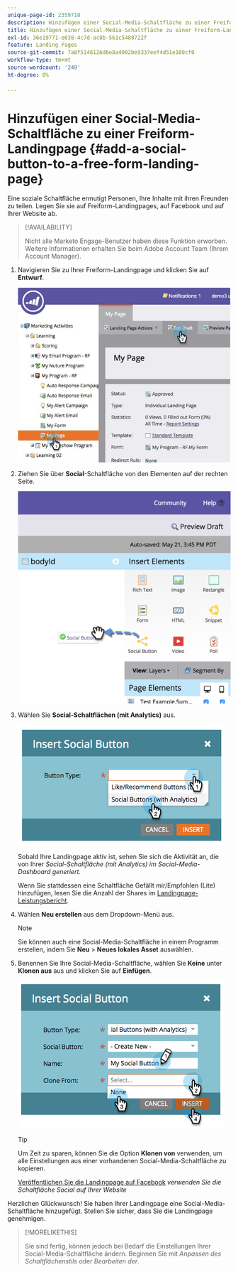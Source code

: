 ```yaml
---
unique-page-id: 2359718
description: Hinzufügen einer Social-Media-Schaltfläche zu einer Freiform-Landingpage - Marketo-Dokumente - Produktdokumentation
title: Hinzufügen einer Social-Media-Schaltfläche zu einer Freiform-Landingpage
exl-id: 36e19771-e038-4c7d-ac8b-561c5480722f
feature: Landing Pages
source-git-commit: 7a8f5146126d6e8a4902be9337eef4d51e108cf0
workflow-type: tm+mt
source-wordcount: '249'
ht-degree: 0%

---
```


# Hinzufügen einer Social-Media-Schaltfläche zu einer Freiform-Landingpage {#add-a-social-button-to-a-free-form-landing-page}

Eine soziale Schaltfläche ermutigt Personen, Ihre Inhalte mit ihren Freunden zu teilen. Legen Sie sie auf Freiform-Landingpages, auf Facebook und auf Ihrer Website ab.

>[!AVAILABILITY]
>
>Nicht alle Marketo Engage-Benutzer haben diese Funktion erworben. Weitere Informationen erhalten Sie beim Adobe Account Team (Ihrem Account Manager).

1. Navigieren Sie zu Ihrer Freiform-Landingpage und klicken Sie auf **Entwurf**.

   ![](assets/scoring.jpg)

1. Ziehen Sie über **Social**-Schaltfläche von den Elementen auf der rechten Seite.

   ![](assets/image2015-5-21-15-3a47-3a46.png)

1. Wählen Sie **Social-Schaltflächen (mit Analytics)** aus.

   ![](assets/image2014-9-17-10-3a35-3a13.png)

   Sobald Ihre Landingpage aktiv ist, sehen Sie sich die Aktivität an, die von Ihrer _Social-Schaltfläche (mit Analytics) im Social-Media-Dashboard generiert_.

   Wenn Sie stattdessen eine Schaltfläche Gefällt mir/Empfohlen (Lite) hinzufügen, lesen Sie die Anzahl der Shares im [Landingpage-Leistungsbericht](/help/marketo/product-docs/demand-generation/landing-pages/understanding-landing-pages/landing-page-performance-report.md).

1. Wählen **Neu erstellen** aus dem Dropdown-Menü aus.

   >[!NOTE]
   >
   >Sie können auch eine Social-Media-Schaltfläche in einem Programm erstellen, indem Sie **Neu** > **Neues lokales Asset** auswählen.

1. Benennen Sie Ihre Social-Media-Schaltfläche, wählen Sie **Keine** unter **Klonen aus** aus und klicken Sie auf **Einfügen**.

   ![](assets/image2014-9-17-10-3a35-3a26.png)

   >[!TIP]
   >
   >Um Zeit zu sparen, können Sie die Option **Klonen von** verwenden, um alle Einstellungen aus einer vorhandenen Social-Media-Schaltfläche zu kopieren.

   [Veröffentlichen Sie die Landingpage auf Facebook](/help/marketo/product-docs/demand-generation/facebook/publish-landing-pages-to-facebook.md) _verwenden Sie die Schaltfläche Social auf Ihrer Website_

Herzlichen Glückwunsch! Sie haben Ihrer Landingpage eine Social-Media-Schaltfläche hinzugefügt. Stellen Sie sicher, dass Sie die Landingpage genehmigen.

>[!MORELIKETHIS]
>
>Sie sind fertig, können jedoch bei Bedarf die Einstellungen Ihrer Social-Media-Schaltfläche ändern. Beginnen Sie mit _Anpassen des Schaltflächenstils_ oder _Bearbeiten der_.
